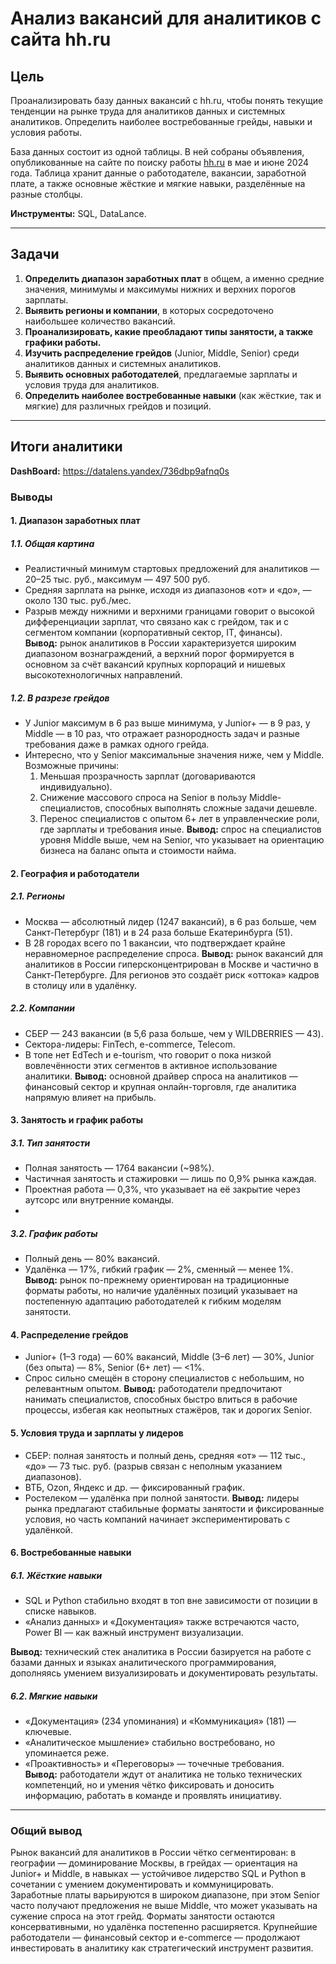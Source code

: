# Анализ вакансий для аналитиков с сайта hh.ru

## Цель
Проанализировать базу данных вакансий с hh.ru, чтобы понять текущие тенденции на рынке труда для аналитиков данных и системных аналитиков. Определить наиболее востребованные грейды, навыки и условия работы.

База данных состоит из одной таблицы. В ней собраны объявления, опубликованные на сайте по поиску работы [hh.ru](http://hh.ru/) в мае и июне 2024 года. Таблица хранит данные о работодателе, вакансии, заработной плате, а также основные жёсткие и мягкие навыки, разделённые на разные столбцы.

**Инструменты:** SQL, DataLance.

---

## Задачи
1. **Определить диапазон заработных плат** в общем, а именно средние значения, минимумы и максимумы нижних и верхних порогов зарплаты.
2. **Выявить регионы и компании**, в которых сосредоточено наибольшее количество вакансий.
3. **Проанализировать, какие преобладают типы занятости, а также графики работы.**
4. **Изучить распределение грейдов** (Junior, Middle, Senior) среди аналитиков данных и системных аналитиков.
5. **Выявить основных работодателей**, предлагаемые зарплаты и условия труда для аналитиков.
6. **Определить наиболее востребованные навыки** (как жёсткие, так и мягкие) для различных грейдов и позиций.

---

## Итоги аналитики
**DashBoard:** https://datalens.yandex/736dbp9afnq0s
### Выводы
#### 1. Диапазон заработных плат
##### 1.1. Общая картина
- Реалистичный минимум стартовых предложений для аналитиков — 20–25 тыс. руб., максимум — 497 500 руб.
- Средняя зарплата на рынке, исходя из диапазонов «от» и «до», — около 130 тыс. руб./мес.
- Разрыв между нижними и верхними границами говорит о высокой дифференциации зарплат, что связано как с грейдом, так и с сегментом компании (корпоративный сектор, IT, финансы).
**Вывод:** рынок аналитиков в России характеризуется широким диапазоном вознаграждений, а верхний порог формируется в основном за счёт вакансий крупных корпораций и нишевых высокотехнологичных направлений.

##### 1.2. В разрезе грейдов
- У Junior максимум в 6 раз выше минимума, у Junior+ — в 9 раз, у Middle — в 10 раз, что отражает разнородность задач и разные требования даже в рамках одного грейда.
- Интересно, что у Senior максимальные значения ниже, чем у Middle. Возможные причины:
    1. Меньшая прозрачность зарплат (договариваются индивидуально).
    2. Снижение массового спроса на Senior в пользу Middle-специалистов, способных выполнять сложные задачи дешевле.
    3. Перенос специалистов с опытом 6+ лет в управленческие роли, где зарплаты и требования иные.
**Вывод:** спрос на специалистов уровня Middle выше, чем на Senior, что указывает на ориентацию бизнеса на баланс опыта и стоимости найма.

#### 2. География и работодатели
##### 2.1. Регионы
- Москва — абсолютный лидер (1247 вакансий), в 6 раз больше, чем Санкт-Петербург (181) и в 24 раза больше Екатеринбурга (51).
- В 28 городах всего по 1 вакансии, что подтверждает крайне неравномерное распределение спроса.
**Вывод:** рынок вакансий для аналитиков в России гиперсконцентрирован в Москве и частично в Санкт-Петербурге. Для регионов это создаёт риск «оттока» кадров в столицу или в удалёнку.
  
##### 2.2. Компании
- СБЕР — 243 вакансии (в 5,6 раза больше, чем у WILDBERRIES — 43).
- Сектора-лидеры: FinTech, e-commerce, Telecom.
- В топе нет EdTech и e-tourism, что говорит о пока низкой вовлечённости этих сегментов в активное использование аналитики.
**Вывод:** основной драйвер спроса на аналитиков — финансовый сектор и крупная онлайн-торговля, где аналитика напрямую влияет на прибыль.

#### 3. Занятость и график работы
##### 3.1. Тип занятости
- Полная занятость — 1764 вакансии (~98%).
- Частичная занятость и стажировки — лишь по 0,9% рынка каждая.
- Проектная работа — 0,3%, что указывает на её закрытие через аутсорс или внутренние команды.
- 
##### 3.2. График работы
- Полный день — 80% вакансий.
- Удалёнка — 17%, гибкий график — 2%, сменный — менее 1%.
**Вывод:** рынок по-прежнему ориентирован на традиционные форматы работы, но наличие удалённых позиций указывает на постепенную адаптацию работодателей к гибким моделям занятости.

#### 4. Распределение грейдов
- Junior+ (1–3 года) — 60% вакансий, Middle (3–6 лет) — 30%, Junior (без опыта) — 8%, Senior (6+ лет) — <1%.
- Спрос сильно смещён в сторону специалистов с небольшим, но релевантным опытом.
**Вывод:** работодатели предпочитают нанимать специалистов, способных быстро влиться в рабочие процессы, избегая как неопытных стажёров, так и дорогих Senior.

#### 5. Условия труда и зарплаты у лидеров
- СБЕР: полная занятость и полный день, средняя «от» — 112 тыс., «до» — 73 тыс. руб. (разрыв связан с неполным указанием диапазонов).
- ВТБ, Ozon, Яндекс и др. — фиксированный график.
- Ростелеком — удалёнка при полной занятости.
**Вывод:** лидеры рынка предлагают стабильные форматы занятости и фиксированные условия, но часть компаний начинает экспериментировать с удалёнкой.

#### 6. Востребованные навыки
##### 6.1. Жёсткие навыки
- SQL и Python стабильно входят в топ вне зависимости от позиции в списке навыков.
- «Анализ данных» и «Документация» также встречаются часто, Power BI — как важный инструмент визуализации.

**Вывод:** технический стек аналитика в России базируется на работе с базами данных и языках аналитического программирования, дополняясь умением визуализировать и документировать результаты.
##### 6.2. Мягкие навыки
- «Документация» (234 упоминания) и «Коммуникация» (181) — ключевые.
- «Аналитическое мышление» стабильно востребовано, но упоминается реже.
- «Проактивность» и «Переговоры» — точечные требования.
**Вывод:** работодатели ждут от аналитика не только технических компетенций, но и умения чётко фиксировать и доносить информацию, работать в команде и проявлять инициативу.

---

### Общий вывод
Рынок вакансий для аналитиков в России чётко сегментирован: в географии — доминирование Москвы, в грейдах — ориентация на Junior+ и Middle, в навыках — устойчивое лидерство SQL и Python в сочетании с умением документировать и коммуницировать. Заработные платы варьируются в широком диапазоне, при этом Senior часто получают предложения не выше Middle, что может указывать на сужение спроса на этот грейд. Форматы занятости остаются консервативными, но удалёнка постепенно расширяется. Крупнейшие работодатели — финансовый сектор и e-commerce — продолжают инвестировать в аналитику как стратегический инструмент развития.


